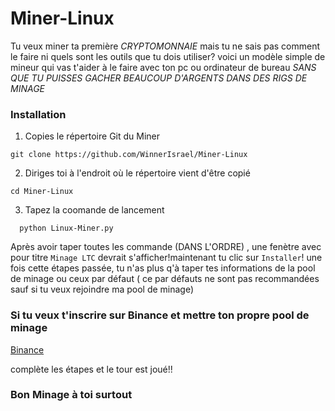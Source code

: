 # Miner-Linux
Tu veux miner ta première *CRYPTOMONNAIE* mais tu ne sais pas comment le faire ni quels sont les outils que tu dois utiliser? voici un modèle simple de mineur qui vas t'aider à le faire avec ton pc ou ordinateur de bureau _SANS QUE TU PUISSES GACHER BEAUCOUP D'ARGENTS DANS DES RIGS DE MINAGE_ 

### Installation

1. Copies le répertoire Git du Miner
```
git clone https://github.com/WinnerIsrael/Miner-Linux
```
2. Diriges toi à l'endroit où le répertoire vient d'être copié

```
cd Miner-Linux

```
3. Tapez la coomande de lancement

 ```
   python Linux-Miner.py

```

Après avoir taper toutes les commande (DANS L'ORDRE) , une fenètre avec pour titre `Minage LTC` devrait s'afficher!maintenant tu clic sur ``Installer``! une fois cette étapes passée, tu n'as plus q'à taper tes informations de la pool de minage ou ceux par défaut ( ce par défauts ne sont pas recommandées sauf si tu veux rejoindre ma pool de minage)

### Si tu veux t'inscrire sur Binance et mettre ton propre pool de minage 

[Binance](https://accounts.binance.com/fr/register?ref=UWT94BWT)

complète les étapes et le tour est joué!!


### Bon Minage à toi surtout
   
